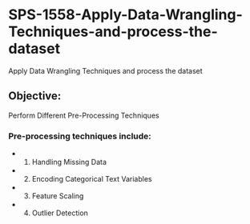 # SPS-1558-Apply-Data-Wrangling-Techniques-and-process-the-dataset
Apply Data Wrangling Techniques and process the dataset

## Objective: 

Perform Different Pre-Processing Techniques

### Pre-processing techniques include:

* 1. Handling Missing Data
* 2. Encoding Categorical Text Variables
* 3. Feature Scaling
* 4. Outlier Detection
